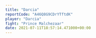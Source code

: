 ```yaml
---
title: "Darcia"
reportCode: "A46Q8G9CDrYTftdK"
player: "Darcia"
fight: "Prince Malchezaar"
date: 2021-07-11T18:57:14.471000+00:00
---
```

